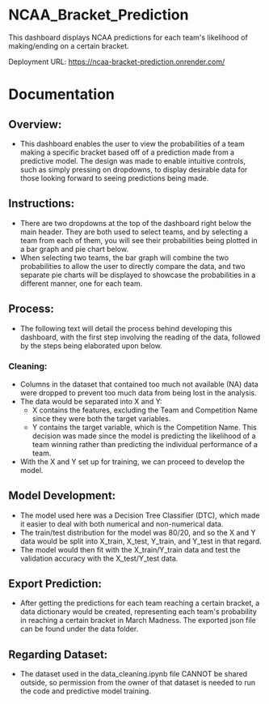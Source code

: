 # NCAA_Bracket_Prediction
This dashboard displays NCAA predictions for each team's likelihood of making/ending on a certain bracket.

Deployment URL: https://ncaa-bracket-prediction.onrender.com/

# Documentation
## Overview:
- This dashboard enables the user to view the probabilities of a team making a specific bracket based off of a prediction made from a predictive model. The design was made to enable intuitive controls, such as simply pressing on dropdowns, to display desirable data for those looking forward to seeing predictions being made.
## Instructions:
- There are two dropdowns at the top of the dashboard right below the main header. They are both used to select teams, and by selecting a team from each of them, you will see their probabilities being plotted in a bar graph and pie chart below.
- When selecting two teams, the bar graph will combine the two probabilities to allow the user to directly compare the data, and two separate pie charts will be displayed to showcase the probabilities in a different manner, one for each team.
## Process:
- The following text will detail the process behind developing this dashboard, with the first step involving the reading of the data, followed by the steps being elaborated upon below.
### Cleaning:
- Columns in the dataset that contained too much not available (NA) data were dropped to prevent too much data from being lost in the analysis.
- The data would be separated into X and Y:
  - X contains the features, excluding the Team and Competition Name since they were both the target variables.
  - Y contains the target variable, which is the Competition Name. This decision was made since the model is predicting the likelihood of a team winning rather than predicting the individual performance of a team.
- With the X and Y set up for training, we can proceed to develop the model.
## Model Development:
- The model used here was a Decision Tree Classifier (DTC), which made it easier to deal with both numerical and non-numerical data.
- The train/test distribution for the model was 80/20, and so the X and Y data would be split into X_train, X_test, Y_train, and Y_test in that regard.
- The model would then fit with the X_train/Y_train data and test the validation accuracy with the X_test/Y_test data.
## Export Prediction:
- After getting the predictions for each team reaching a certain bracket, a data dictionary would be created, representing each team's probability in reaching a certain bracket in March Madness. The exported json file can be found under the data folder.
## Regarding Dataset:
- The dataset used in the data_cleaning.ipynb file CANNOT be shared outside, so permission from the owner of that dataset is needed to run the code and predictive model training.
